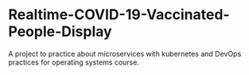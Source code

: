 # Realtime-COVID-19-Vaccinated-People-Display
A project to practice about microservices with kubernetes and DevOps practices for operating systems course.
